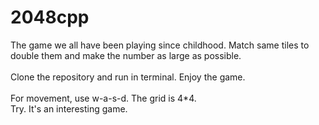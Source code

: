 # 2048cpp
The game we all have been playing since childhood. Match same tiles to double them and make the number as large as possible.<br><br>
Clone the repository and run in terminal. Enjoy the game.<br><br>
For movement, use w-a-s-d.
The grid is 4*4.<br> Try. It's an interesting game.
